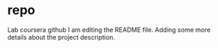 # repo
Lab coursera github
I am editing the README file. Adding some more details about the project description.
